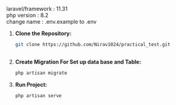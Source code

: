 
<span> laravel/framework : 11.31 </span><br>
<span> php version : 8.2 </span><br>
<span>change name : .env.example to .env </span>

1. **Clone the Repository:**

   ```bash
   git clone https://github.com/Nirav1024/practical_test.git
  

2. **Create Migration For Set up data base and Table:**
    ```bash
    php artisan migrate
    ```

3. **Run Project:**
      ```bash
    php artisan serve
    ```





